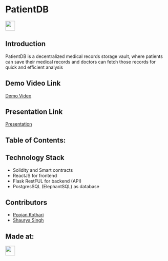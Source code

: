# PatientDB
<img src="https://i.postimg.cc/FFwvfkGk/built-at-hack36.png" height=30 />

## Introduction
PatientDB is a decentralized medical records storage vault, where patients can save their medical records and doctors can fetch those records for quick and efficient analysis

## Demo Video Link
[Demo Video](https://drive.google.com/file/d/15OmWQ3N0X3zDGVT61ZX8cL5gUfmta92J/view?usp=sharing)

## Presentation Link
[Presentation](https://docs.google.com/presentation/d/15L5oYNh9JDLAJF7poS4gHbzoJk1PvFe1)
## Table of Contents:
## Technology Stack
 - Solidity and Smart contracts
 - ReactJS for frontend
 - Flask RestFUL for backend (API)
 - PostgresSQL (ElephantSQL) as database
## Contributors
 - [Poojan Kothari](https://github.com/techguy940)
 - [Shaurya Singh](https://github.com/shauryasf)
## Made at:
<img src="https://i.postimg.cc/FFwvfkGk/built-at-hack36.png" height=30 />
